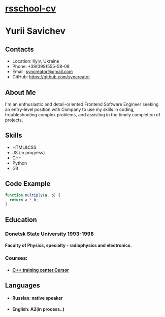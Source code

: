 # [rsschool-cv](https://syncreator.github.io/rsschool-cv/cv)

# Yurii Savichev

## Contacts

- Location: Kyiv, Ukraine
- Phone: +38(099)555-58-08
- Email: syncreator@gmail.com
- GitHub: https://github.com/syncreator

## About Me

I'm an enthusiastic and detail-oriented Frontend Software Engineer seeking an entry-level position with Company to use my skills in coding, troubleshooting complex problems, and assisting in the timely completion of projects.

## Skills

- HTML&CSS
- JS (in progress)
- C++
- Python
- Git

## Code Example

```js
function multiply(a, b) {
  return a * b;
}
```

## Education

### Donetsk State University 1993-1998

#### Faculty of Physics, specialty - radiophysics and electronics.

### Courses:

- #### [C++ training center Cursor](https://kursor.kiev.ua/)

## Languages

- #### <b>Russian:</b> native speaker
- #### <b>English:</b> A2(in process..)
